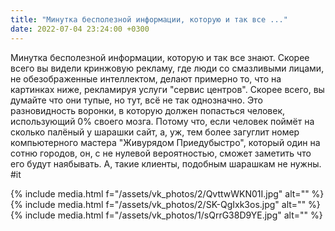 ```yaml
---
title: "Минутка бесполезной информации, которую и так все ..."
date: 2022-07-04 23:24:00 +0300
---
```


Минутка бесполезной информации, которую и так все знают.
Скорее всего вы видели кринжовую рекламу, где люди со смазливыми лицами, не обезображенные интеллектом, делают примерно то, что на картинках ниже, рекламируя услуги "сервис центров".
Скорее всего, вы думайте что они тупые, но тут, всё не так однозначно.
Это разновидность воронки, в которую должен попасться человек, использующий 0% своего мозга. Потому что, если человек поймёт на сколько палёный у шарашки сайт, а, уж, тем более загуглит номер компьютерного мастера "Живурядом Приедубыстро", который один на сотню городов, он, с не нулевой вероятностью, сможет заметить что его будут наябывать. А, такие клиенты, подобным шарашкам не нужны.
#it


{% include media.html f="/assets/vk_photos/2/QvttwWKN01I.jpg" alt="" %}
{% include media.html f="/assets/vk_photos/2/SK-QgIxk3os.jpg" alt="" %}
{% include media.html f="/assets/vk_photos/1/sQrrG38D9YE.jpg" alt="" %}
